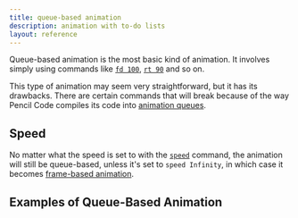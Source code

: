 ```yaml
---
title: queue-based animation
description: animation with to-do lists
layout: reference
---
```


Queue-based animation is the most basic kind of animation. It involves simply using commands like [`fd 100`](fd.html), [`rt 90`](rt.html) and so on. 

This type of animation may seem very straightforward, but it has its drawbacks. There are certain commands that will break because of the way Pencil Code compiles its code into [animation queues](animationqueues.html). 

## Speed

No matter what the speed is set to with the [`speed`](speed.html) command, the animation will still be queue-based, unless it's set to `speed Infinity`, in which case it becomes [frame-based animation](fanimation.html). 

## Examples of Queue-Based Animation

